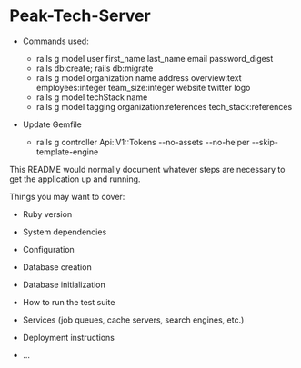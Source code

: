 # Peak-Tech-Server

* Commands used:
  - rails g model user first_name last_name email password_digest
  - rails db:create; rails db:migrate
  - rails g model organization name address overview:text employees:integer team_size:integer website twitter logo
  - rails g model techStack name  
  - rails g model tagging organization:references tech_stack:references
* Update Gemfile

  - rails g controller Api::V1::Tokens --no-assets --no-helper --skip-template-engine


This README would normally document whatever steps are necessary to get the
application up and running.

Things you may want to cover:

* Ruby version

* System dependencies

* Configuration

* Database creation

* Database initialization

* How to run the test suite

* Services (job queues, cache servers, search engines, etc.)

* Deployment instructions

* ...

